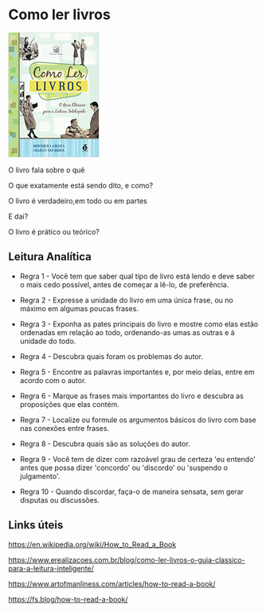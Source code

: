 # Como ler livros

<img src="../img/livros/como-ler-livros.jpg" alt="drawing" height="250"/>

O livro fala sobre o quê

O que exatamente está sendo dito, e como?

O livro é verdadeiro,em todo ou em partes

E dai?

O livro é prático ou teórico?

## **Leitura Analítica**

* Regra 1 - Você tem que saber qual tipo de livro está lendo e deve saber o mais cedo possível, antes de começar a lê-lo, de preferência.

* Regra 2 - Expresse a unidade do livro em uma única frase, ou no máximo em algumas poucas frases.
* Regra 3 - Exponha as pates principais do livro e mostre como elas estão ordenadas em relação ao todo, ordenando-as umas as outras e à unidade do todo.
* Regra 4 - Descubra quais foram os problemas do autor.
* Regra 5 - Encontre as palavras importantes e, por meio delas, entre em acordo com o autor.
* Regra 6 - Marque as frases mais importantes do livro e descubra as proposições que elas contém.
* Regra 7 - Localize ou formule os argumentos básicos do livro com base nas conexões entre frases.
* Regra 8 - Descubra quais são as soluções do autor.
* Regra 9 - Você tem de dizer com razoável grau de certeza 'eu entendo' antes que possa dizer 'concordo' ou 'discordo' ou 'suspendo o julgamento'.
* Regra 10 - Quando discordar, faça-o de maneira sensata, sem gerar disputas ou discussões.

## Links úteis

https://en.wikipedia.org/wiki/How_to_Read_a_Book

https://www.erealizacoes.com.br/blog/como-ler-livros-o-guia-classico-para-a-leitura-inteligente/

https://www.artofmanliness.com/articles/how-to-read-a-book/

https://fs.blog/how-to-read-a-book/

